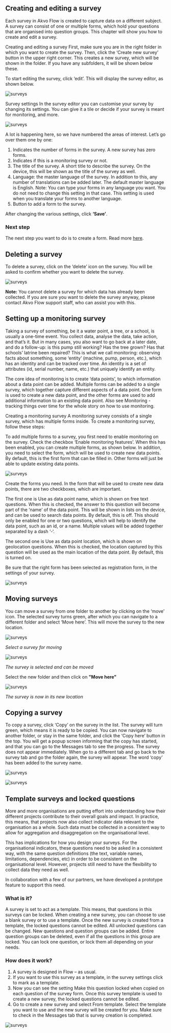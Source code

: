 ## Creating and editing a survey
Each survey in Akvo Flow is created to capture data on a different subject. A survey can consist of one or multiple forms, which hold your questions that are organised into question groups. This chapter will show you how to create and edit a survey. 



Creating and editing a survey
First, make sure you are in the right folder in which you want to create the survey. Then, click the ‘Create new survey’ button in the upper right corner. This creates a new survey, which will be shown in the folder. If you have any subfolders, it will be shown below these.

To start editing the survey, click ‘edit’. This will display the survey editor, as shown below.

![surveys](media/surveys_1.gif)


Survey settings
In the survey editor you can customise your survey by changing its settings. You can give it a tile or decide if your survey is meant for monitoring, and more. 

![surveys](media/surveys_2.png)

A lot is happening here, so we have numbered the areas of interest. Let’s go over them one by one:

1. Indicates the number of forms in the survey. A new survey has zero forms.
2. Indicates if this is a monitoring survey or not.
3. The title of the survey. A short title to describe the survey. On the device, this will be shown as the title of the survey as well.
4. Language: the master language of the survey. In addition to this, any number of translations can be added later. The default master language is English. Note: You can type your forms in any language you want. You do not need to change this setting in that case. This setting is used when you translate your forms to another language. 
5. Button to add a form to the survey.


After changing the various settings, click **‘Save’**.


### Next step 
The next step you want to do is to create a form. Read more [here](forms.md).

## Deleting a survey
To delete a survey, click on the ‘delete’ icon on the survey. You will be asked to confirm whether you want to delete the survey.


![surveys](media/surveys_3.png)


**Note:** You cannot delete a survey for which data has already been collected. If you are sure you want to delete the survey anyway, please contact Akvo Flow support staff, who can assist you with this.

## Setting up a monitoring survey
Taking a survey of something, be it a water point, a tree, or a school, is usually a one-time event. You collect data, analyse the data, take action, and that’s it. But in many cases, you also want to go back at a later date, and do a follow-up: is this pump still working? Has the tree grown? Has that schools’ latrine been repaired? This is what we call monitoring: observing facts about something, some ‘entity’ (machine, pump, person, etc.), which has an identity and can be tracked over time. An identity is a set of attributes (id, serial number, name, etc.) that uniquely identify an entity.

The core idea of monitoring is to create ‘data points’, to which information about a data point can be added. Multiple forms can be added to a single survey, which together capture different aspects of a data point. One form is used to create a new data point, and the other forms are used to add additional information to an existing data point. Also see Monitoring - tracking things over time for the whole story on how to use monitoring.

Creating a monitoring survey
A monitoring survey consists of a single survey, which has multiple forms inside. To create a monitoring survey, follow these steps:

To add multiple forms to a survey, you first need to enable monitoring on the survey. Check the checkbox ‘Enable monitoring features’. When this has been enabled, you can create multiple forms, as shown below. In addition, you need to select the form, which will be used to create new data points. By default, this is the first form that can be filled in. Other forms will just be able to update existing data points.


![surveys](media/surveys_4.png)

Create the forms you need. In the form that will be used to create new data points, there are two checkboxes, which are important.

The first one is Use as data point name, which is shown on free text questions. When this is checked, the answer to this question will become part of the ‘name’ of the data point. This will be shown in lists on the device, and can be used to search data points. By default, this is off. This should only be enabled for one or two questions, which will help to identify the data point, such as an id, or a name. Multiple values will be added together separated by a dash ‘-‘.

The second one is Use as data point location, which is shown on geolocation questions. When this is checked, the location captured by this question will be used as the main location of the data point. By default, this is turned on.

Be sure that the right form has been selected as registration form, in the settings of your survey.  

![surveys](media/surveys_5.png)

## Moving surveys
You can move a survey from one folder to another by clicking on the ‘move’ icon. The selected survey turns green, after which you can navigate to a different folder and select ‘Move here’. This will move the survey to the new location.

![surveys](media/surveys_6.png)

*Select a survey for moving*

![surveys](media/surveys_7.png)

*The survey is selected and can be moved*


Select the new folder and then click on **"Move here"**

![surveys](media/surveys_8.png)

*The survey is now in its new location*

## Copying a survey
To copy a survey, click ‘Copy’ on the survey in the list. The survey will turn green, which means it is ready to be copied. You can now navigate to another folder, or stay in the same folder, and click the ‘Copy here’ button in the top. You will get a popup screen informing that the copy has started, and that you can go to the Messages tab to see the progress. The survey does not appear immediately. When go to a different tab and go back to the survey tab and go the folder again, the survey will appear. The word ‘copy’ has been added to the survey name.

![surveys](media/copy_survey_1.png)

![surveys](media/copy_survey_2.png)

## Template surveys and locked questions
More and more organisations are putting effort into understanding how their different projects contribute to their overall goals and impact. In practice, this means, that projects now also collect indicator data relevant to the organisation as a whole. Such data must be collected in a consistent way to allow for aggregation and disaggregation on the organisational level.

This has implications for how you design your surveys. For the organisational indicators, these questions need to be asked in a consistent way, with the same question definitions (the text, variable names, limitations, dependencies, etc) in order to be consistent on the organisational level. However, projects still need to have the flexibility to collect data they need as well.

In collaboration with a few of our partners, we have developed a prototype feature to support this need. 

### What is it? 
A survey is set to act as a template. This means, that questions in this surveys can be locked. When creating a new survey, you can choose to use a blank survey or to use a template. Once the new survey is created from a template, the locked questions cannot be edited. All unlocked questions can be changed. New questions and question groups can be added. Entire question groups can be deleted, even if all the questions in this group are locked. You can lock one question, or lock them all depending on your needs.



### How does it work? 
1. A survey is designed in Flow – as usual.
2. If you want to use this survey as a template, in the survey settings click to mark as a template. 
3. Now you can see the setting Make this question locked when copied on each question of the survey form. Once this survey template is used to create a new survey, the locked questions cannot be edited.
4. Go to create a new survey and select From template. Select the template you want to use and the new survey will be created for you. Make sure to check in the Messages tab that is survey creation is completed.

![surveys](media/survey_templates.gif)